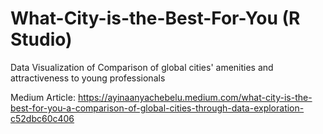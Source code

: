 # What-City-is-the-Best-For-You (R Studio)
Data Visualization of Comparison of global cities' amenities and attractiveness to young professionals

Medium Article: https://ayinaanyachebelu.medium.com/what-city-is-the-best-for-you-a-comparison-of-global-cities-through-data-exploration-c52dbc60c406
